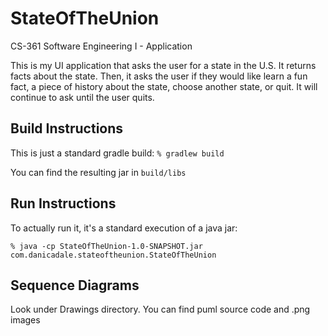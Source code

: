 # StateOfTheUnion
CS-361 Software Engineering I - Application

This is my UI application that asks the user for a state in the U.S.
It returns facts about the state. 
Then, it asks the user if they would like learn a fun fact, a piece of history about the state, choose another state, or quit.
It will continue to ask until the user quits.

## Build Instructions
This is just a standard gradle build: 
`% gradlew build`

You can find the resulting jar in `build/libs`

## Run Instructions

To actually run it, it's a standard execution of a java jar: 


`% java -cp StateOfTheUnion-1.0-SNAPSHOT.jar com.danicadale.stateoftheunion.StateOfTheUnion`

## Sequence Diagrams
Look under Drawings directory.
You can find puml source code and .png images



